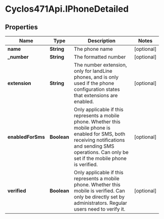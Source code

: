 # Cyclos471Api.IPhoneDetailed

## Properties
Name | Type | Description | Notes
------------ | ------------- | ------------- | -------------
**name** | **String** | The phone name | [optional] 
**_number** | **String** | The formatted number | [optional] 
**extension** | **String** | The number extension, only for landLine phones, and is only used if the phone configuration states that extensions are enabled.   | [optional] 
**enabledForSms** | **Boolean** | Only applicable if this represents a mobile phone. Whether this mobile phone is enabled for SMS, both receiving notifications and sending SMS operations. Can only be set if the mobile phone is verified.  | [optional] 
**verified** | **Boolean** | Only applicable if this represents a mobile phone. Whether this mobile is verified. Can only be directly set by administrators. Regular users need to verify it.  | [optional] 


